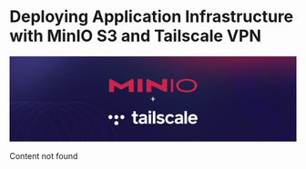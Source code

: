 # Deploying Application Infrastructure with MinIO S3 and Tailscale VPN

![Header Image](articles/images/Deploying_Application_Infrastructure_with_MinIO_S3_and_Tailscale_VPN.jpg)

Content not found
